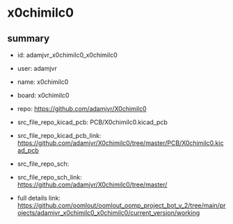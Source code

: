 # x0chimilc0
 
## summary 
* id: adamjvr_x0chimilc0_x0chimilc0
* user: adamjvr
* name: x0chimilc0
* board: x0chimilc0
* repo: https://github.com/adamjvr/X0chimilc0
* src_file_repo_kicad_pcb: PCB/X0chimilc0.kicad_pcb
* src_file_repo_kicad_pcb_link: https://github.com/adamjvr/X0chimilc0/tree/master/PCB/X0chimilc0.kicad_pcb


* src_file_repo_sch: 
* src_file_repo_sch_link: https://github.com/adamjvr/X0chimilc0/tree/master/
* full details link: https://github.com/oomlout/oomlout_oomp_project_bot_v_2/tree/main/projects/adamjvr_x0chimilc0_x0chimilc0/current_version/working  







